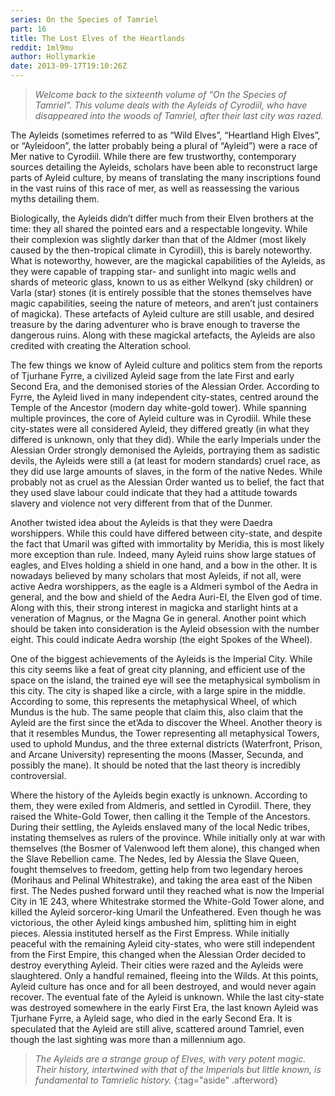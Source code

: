 ```yaml
---
series: On the Species of Tamriel
part: 16
title: The Lost Elves of the Heartlands
reddit: 1ml9mu
author: Hollymarkie
date: 2013-09-17T19:10:26Z
---
```


> *Welcome back to the sixteenth volume of “On the Species of Tamriel”. This*
> *volume deals with the Ayleids of Cyrodiil, who have disappeared into the*
> *woods of Tamriel, after their last city was razed.*

The Ayleids (sometimes referred to as “Wild Elves”, “Heartland High Elves”, or
“Ayleidoon”, the latter probably being a plural of “Ayleid”) were a race of Mer
native to Cyrodiil. While there are few trustworthy, contemporary sources
detailing the Ayleids, scholars have been able to reconstruct large parts of
Ayleid culture, by means of translating the many inscriptions found in the vast
ruins of this race of mer, as well as reassessing the various myths detailing
them.

Biologically, the Ayleids didn’t differ much from their Elven brothers at the
time: they all shared the pointed ears and a respectable longevity. While their
complexion was slightly darker than that of the Aldmer (most likely caused by
the then-tropical climate in Cyrodiil), this is barely noteworthy. What is
noteworthy, however, are the magickal capabilities of the Ayleids, as they were
capable of trapping star- and sunlight into magic wells and shards of meteoric
glass, known to us as either Welkynd (sky children) or Varla (star) stones (it
is entirely possible that the stones themselves have magic capabilities, seeing
the nature of meteors, and aren’t just containers of magicka). These artefacts
of Ayleid culture are still usable, and desired treasure by the daring
adventurer who is brave enough to traverse the dangerous ruins. Along with these
magickal artefacts, the Ayleids are also credited with creating the Alteration
school.

The few things we know of Ayleid culture and politics stem from the reports of
Tjurhane Fyrre, a civilized Ayleid sage from the late First and early Second
Era, and the demonised stories of the Alessian Order. According to Fyrre, the
Ayleid lived in many independent city-states, centred around the Temple of the
Ancestor (modern day white-gold tower). While spanning multiple provinces, the
core of Ayleid culture was in Cyrodiil. While these city-states were all
considered Ayleid, they differed greatly (in what they differed is unknown, only
that they did). While the early Imperials under the Alessian Order strongly
demonised the Ayleids, portraying them as sadistic devils, the Ayleids were
still a (at least for modern standards) cruel race, as they did use large
amounts of slaves, in the form of the native Nedes. While probably not as cruel
as the Alessian Order wanted us to belief, the fact that they used slave labour
could indicate that they had a attitude towards slavery and violence not very
different from that of the Dunmer.

Another twisted idea about the Ayleids is that they were Daedra worshippers.
While this could have differed between city-state, and despite the fact that
Umaril was gifted with immortality by Meridia, this is most likely more
exception than rule. Indeed, many Ayleid ruins show large statues of eagles, and
Elves holding a shield in one hand, and a bow in the other. It is nowadays
believed by many scholars that most Ayleids, if not all, were active Aedra
worshippers, as the eagle is a Aldmeri symbol of the Aedra in general, and the
bow and shield of the Aedra Auri-El, the Elven god of time. Along with this,
their strong interest in magicka and starlight hints at a veneration of Magnus,
or the Magna Ge in general. Another point which should be taken into
consideration is the Ayleid obsession with the number eight. This could indicate
Aedra worship (the eight Spokes of the Wheel).

One of the biggest achievements of the Ayleids is the Imperial City. While this
city seems like a feat of great city planning, and efficient use of the space on
the island, the trained eye will see the metaphysical symbolism in this city.
The city is shaped like a circle, with a large spire in the middle. According to
some, this represents the metaphysical Wheel, of which Mundus is the hub. The
same people that claim this, also claim that the Ayleid are the first since the
et’Ada to discover the Wheel. Another theory is that it resembles Mundus, the
Tower representing all metaphysical Towers, used to uphold Mundus, and the three
external districts (Waterfront, Prison, and Arcane University) representing the
moons (Masser, Secunda, and possibly the mane). It should be noted that the last
theory is incredibly controversial.

Where the history of the Ayleids begin exactly is unknown. According to them,
they were exiled from Aldmeris, and settled in Cyrodiil. There, they raised the
White-Gold Tower, then calling it the Temple of the Ancestors. During their
settling, the Ayleids enslaved many of the local Nedic tribes, instating
themselves as rulers of the province. While initially only at war with
themselves (the Bosmer of Valenwood left them alone), this changed when the
Slave Rebellion came. The Nedes, led by Alessia the Slave Queen, fought
themselves to freedom, getting help from two legendary heroes (Morihaus and
Pelinal Whitestrake), and taking the area east of the Niben first. The Nedes
pushed forward until they reached what is now the Imperial City in 1E 243, where
Whitestrake stormed the White-Gold Tower alone, and killed the Ayleid
sorceror-king Umaril the Unfeathered. Even though he was victorious, the other
Ayleid kings ambushed him, splitting him in eight pieces. Alessia instituted
herself as the First Empress. While initially peaceful with the remaining Ayleid
city-states, who were still independent from the First Empire, this changed when
the Alessian Order decided to destroy everything Ayleid. Their cities were razed
and the Ayleids were slaughtered. Only a handful remained, fleeing into the
Wilds. At this points, Ayleid culture has once and for all been destroyed, and
would never again recover. The eventual fate of the Ayleid is unknown. While the
last city-state was destroyed somewhere in the early First Era, the last known
Ayleid was Tjurhane Fyrre, a Ayleid sage, who died in the early Second Era. It
is speculated that the Ayleid are still alive, scattered around Tamriel, even
though the last sighting was more than a millennium ago.

> *The Ayleids are a strange group of Elves, with very potent magic. Their*
> *history, intertwined with that of the Imperials but little known, is*
> *fundamental to Tamrielic history.*
{:tag="aside" .afterword}

